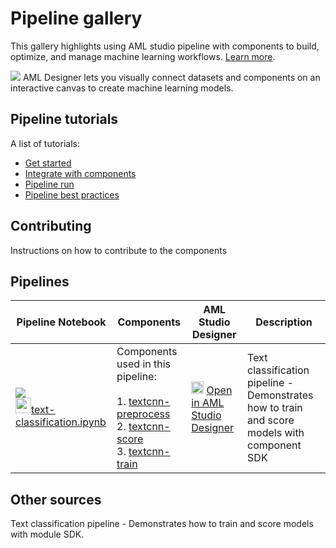 # Pipeline gallery
This gallery highlights using AML studio pipeline with components to build, optimize, and manage machine learning workflows. [Learn more](https://docs.microsoft.com/en-us/azure/machine-learning/concept-ml-pipelines).


![](https://docs.microsoft.com/en-us/azure/machine-learning/media/concept-designer/designer-drag-and-drop.gif)
AML Designer lets you visually connect datasets and components on an interactive canvas to create machine learning models.

## Pipeline tutorials
A list of tutorials:
- [Get started](#)
- [Integrate with components](#)
- [Pipeline run](#)
- [Pipeline best practices](#)

## Contributing
Instructions on how to contribute to the components

## Pipelines
| Pipeline Notebook | Components | AML Studio Designer | Description |
| --- | --- | --- | --- |
|![](https://contentmamluswest001.blob.core.windows.net/content/14b2744cf8d6418c87ffddc3f3127242/9502630827244d60a1214f250e3bbca7/464eb78e197d4440a332a129d8d523eb/image?20608223568773365)<br><img src="https://maxcdn.icons8.com/Share/icon/p1em/Logos/github1600.png" width=25px>[text-classification.ipynb](https://github.com/Azure/DesignerPrivatePreviewFeatures/blob/master/azureml-modules/samples/text-classification.ipynb)|Components used in this pipeline: <br><br>1. [textcnn-preprocess](https://github.com/Azure/DesignerPrivatePreviewFeatures/tree/master/azureml-modules/samples/modules/textcnn-preprocess)<br>2. [textcnn-score](https://github.com/Azure/DesignerPrivatePreviewFeatures/tree/master/azureml-modules/samples/modules/textcnn-score)<br>3. [textcnn-train](https://github.com/Azure/DesignerPrivatePreviewFeatures/tree/master/azureml-modules/samples/modules/textcnn-train)| <img src="https://ms-toolsai.gallerycdn.vsassets.io/extensions/ms-toolsai/vscode-ai/0.5.1/1556575437282/Microsoft.VisualStudio.Services.Icons.Default" width=20px> [Open in AML Studio Designer](https://github.com/Azure/DesignerPrivatePreviewFeatures/blob/master/azureml-modules/samples/text-classification.ipynb) | Text classification pipeline - Demonstrates how to train and score models with component SDK|

## Other sources

 Text classification pipeline - Demonstrates how to train and score models with module SDK.